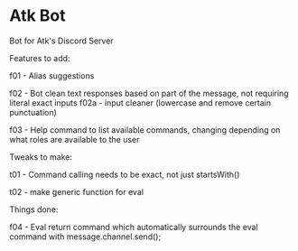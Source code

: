 # Atk Bot
Bot for Atk's Discord Server

Features to add:

f01 -   Alias suggestions

f02 -   Bot clean text responses based on part of the message, not requiring literal exact inputs
f02a -  input cleaner (lowercase and remove certain punctuation)

f03 -   Help command to list available commands, changing depending on what roles are available to the user

Tweaks to make:

t01 -   Command calling needs to be exact, not just startsWith()

t02 -   make generic function for eval

Things done:

f04 -   Eval return command which automatically surrounds the eval command with message.channel.send();

